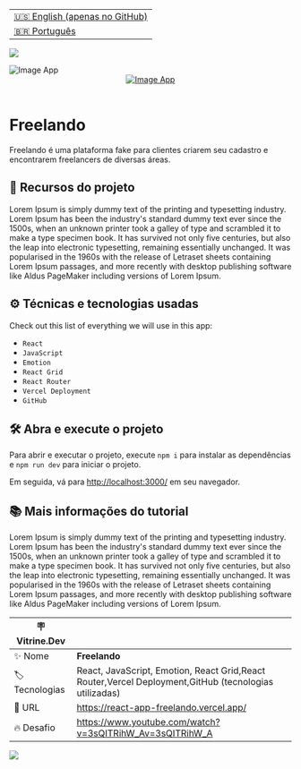 <table align="right">
  <tr>
    <td>
      <a href="README-EN.md">🇺🇸 English (apenas no GitHub)</a>
    </td>
  </tr>
  <tr>
    <td>
      <a href="README.md">🇧🇷 Português</a>
    </td>
  </tr>
</table>

![](https://github.com/cristianmeelo/react-app-freelando/blob/main/thumbnail-mockup.png?raw=true)

<img src="mockup.gif" alt="Image App" >
<div align="center">
<a href="https://react-app-freelando.vercel.app/">
  <img src="https://img.shields.io/badge/-CONFIRA%20AQUI-red" alt="Image App" >
</a>
</div>

<br/>

# Freelando

Freelando é uma plataforma fake para clientes criarem seu cadastro e encontrarem freelancers de diversas áreas.

## 🔨 Recursos do projeto

Lorem Ipsum is simply dummy text of the printing and typesetting industry. Lorem Ipsum has been the industry's standard dummy text ever since the 1500s, when an unknown printer took a galley of type and scrambled it to make a type specimen book. It has survived not only five centuries, but also the leap into electronic typesetting, remaining essentially unchanged. It was popularised in the 1960s with the release of Letraset sheets containing Lorem Ipsum passages, and more recently with desktop publishing software like Aldus PageMaker including versions of Lorem Ipsum.

## ⚙️ Técnicas e tecnologias usadas

Check out this list of everything we will use in this app:

- `React`
- `JavaScript`
- `Emotion`
- `React Grid`
- `React Router`
- `Vercel Deployment`
- `GitHub`

## 🛠️ Abra e execute o projeto

Para abrir e executar o projeto, execute `npm i` para instalar as dependências e `npm run dev` para iniciar o projeto.

Em seguida, vá para <a href="http://localhost:3000/">http://localhost:3000/</a> em seu navegador.

## 📚 Mais informações do tutorial

Lorem Ipsum is simply dummy text of the printing and typesetting industry. Lorem Ipsum has been the industry's standard dummy text ever since the 1500s, when an unknown printer took a galley of type and scrambled it to make a type specimen book. It has survived not only five centuries, but also the leap into electronic typesetting, remaining essentially unchanged. It was popularised in the 1960s with the release of Letraset sheets containing Lorem Ipsum passages, and more recently with desktop publishing software like Aldus PageMaker including versions of Lorem Ipsum.

| :placard: Vitrine.Dev |                                                                                                       |
| --------------------- | ----------------------------------------------------------------------------------------------------- |
| :sparkles: Nome       | **Freelando**                                                                                         |
| :label: Tecnologias   | React, JavaScript, Emotion, React Grid,React Router,Vercel Deployment,GitHub (tecnologias utilizadas) |
| :rocket: URL          | https://react-app-freelando.vercel.app/                                                               |
| :fire: Desafio        | https://www.youtube.com/watch?v=3sQITRihW_Av=3sQITRihW_A                                              |

![](https://github.com/cristianmeelo/react-app-freelando/blob/main/thumbnail-mockup.png?raw=true#vitrinedev)
